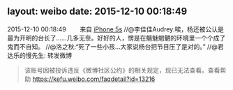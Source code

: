 layout: weibo
date: 2015-12-10 00:18:49
---
2015-12-10 00:18:49  &nbsp;&nbsp;&nbsp;&nbsp;&nbsp;&nbsp; 来自 <a href="sinaweibo://customweibosource" rel="nofollow">iPhone 5s</a>
 //@李佳佳Audrey:唉，杨还被公认是最为开明的台长了……几多无奈。好好的人，愣是在魑魅魍魉的环境里一个个成了鬼而不自知。 //@洛之秋:“死了一些小孩...大家说杨台把节目压了是对的。” //@君达乐的慢先生: 转发微博
>  该账号因被投诉违反《微博社区公约》的相关规定，现已无法查看。查看帮助 https://kefu.weibo.com/faqdetail?id=13216
